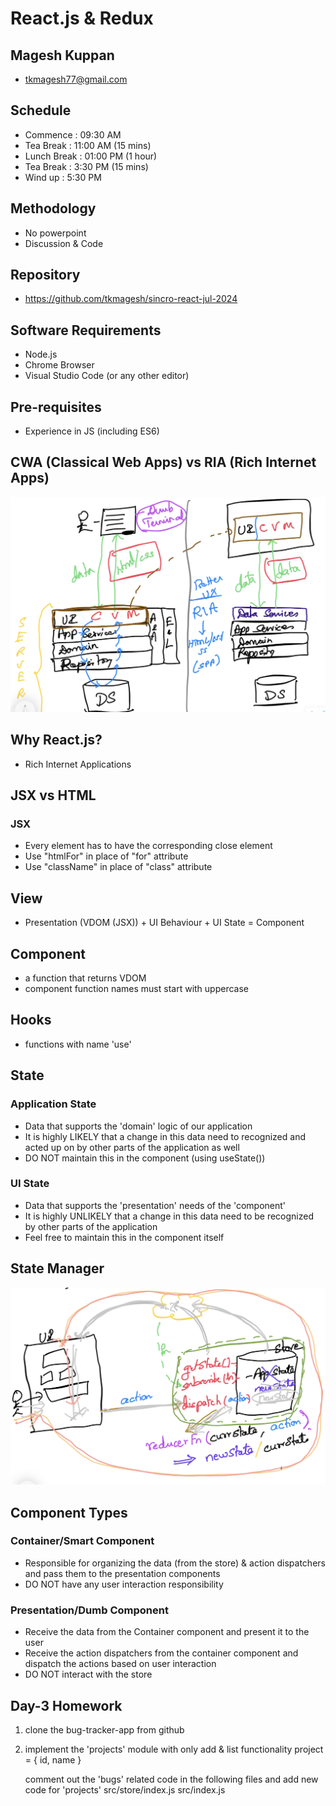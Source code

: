 # React.js & Redux

## Magesh Kuppan
- tkmagesh77@gmail.com

## Schedule
- Commence      : 09:30 AM 
- Tea Break     : 11:00 AM (15 mins)
- Lunch Break   : 01:00 PM (1 hour)
- Tea Break     : 3:30 PM (15 mins)
- Wind up       : 5:30 PM

## Methodology
- No powerpoint
- Discussion & Code

## Repository
- https://github.com/tkmagesh/sincro-react-jul-2024

## Software Requirements
- Node.js
- Chrome Browser
- Visual Studio Code (or any other editor)

## Pre-requisites
- Experience in JS (including ES6)

## CWA (Classical Web Apps) vs RIA (Rich Internet Apps)
![image](./images/cwa-vs-ria.png)


## Why React.js?
- Rich Internet Applications


## JSX vs HTML
### JSX
- Every element has to have the corresponding close element
- Use "htmlFor" in place of "for" attribute
- Use "className" in place of "class" attribute

## View
- Presentation (VDOM (JSX)) + UI Behaviour + UI State = Component

## Component
- a function that returns VDOM
- component function names must start with uppercase

## Hooks 
- functions with name 'use'

## State
### Application State
- Data that supports the 'domain' logic of our application
- It is highly LIKELY that a change in this data need to recognized and acted up on by other parts of the application as well
- DO NOT maintain this in the component (using useState())
### UI State
- Data that supports the 'presentation' needs of the 'component'
- It is highly UNLIKELY that a change in this data need to be recognized by other parts of the application
- Feel free to maintain this in the component itself

## State Manager
![image](./images/state-manager.png)

## Component Types
### Container/Smart Component
- Responsible for organizing the data (from the store) & action dispatchers and pass them to the presentation components
- DO NOT have any user interaction responsibility
### Presentation/Dumb Component
- Receive the data from the Container component and present it to the user
- Receive the action dispatchers from the container component and dispatch the actions based on user interaction
- DO NOT interact with the store

## Day-3 Homework
1. clone the bug-tracker-app from github
2. implement the 'projects' module with only add & list functionality
    project = { id, name }
    
    comment out the 'bugs' related code in the following files and add new code for 'projects'
        src/store/index.js
        src/index.js
    

